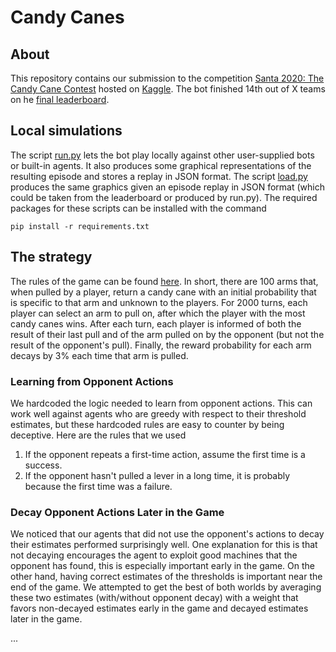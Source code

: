 # Candy Canes

## About
This repository contains our submission to the competition [Santa 2020: The Candy Cane Contest](https://www.kaggle.com/c/santa-2020) hosted on [Kaggle](https://www.kaggle.com). The bot finished 14th out of X teams on he [final leaderboard](https://www.kaggle.com/c/santa-2020/leaderboard).

## Local simulations
The script [run.py](run.py) lets the bot play locally against other user-supplied bots or built-in agents. It also produces some graphical representations of the resulting episode and stores a replay in JSON format. The script [load.py](load.py) produces the same graphics given an episode replay in JSON format (which could be taken from the leaderboard or produced by run.py). The required packages for these scripts can be installed with the command
```
pip install -r requirements.txt
```


## The strategy
The rules of the game can be found [here](https://www.kaggle.com/c/santa-2020/overview/environment-rules). In short, there are 100 arms that, when pulled by a player, return a candy cane with an initial probability that is specific to that arm and unknown to the players. For 2000 turns, each player can select an arm to pull on, after which the player with the most candy canes wins. After each turn, each player is informed of both the result of their last pull and of the arm pulled on by the opponent (but not the result of the opponent's pull). Finally, the reward probability for each arm decays by 3% each time that arm is pulled.

### Learning from Opponent Actions
We hardcoded the logic needed to learn from opponent actions. This can work well against agents who are greedy with respect to their threshold estimates, but these hardcoded rules are easy to counter by being deceptive. Here are the rules that we used

1. If the opponent repeats a first-time action, assume the first time is a success.
2. If the opponent hasn't pulled a lever in a long time, it is probably because the first time was a failure.

### Decay Opponent Actions Later in the Game
We noticed that our agents that did not use the opponent's actions to decay their estimates performed surprisingly well. One explanation for this is that not decaying encourages the agent to exploit good machines that the opponent has found, this is especially important early in the game. On the other hand, having correct estimates of the thresholds is important near the end of the game. We attempted to get the best of both worlds by averaging these two estimates (with/without opponent decay) with a weight that favors non-decayed estimates early in the game and decayed estimates later in the game.


...